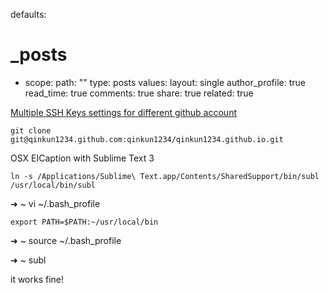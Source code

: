 defaults:
  # _posts
  - scope:
      path: ""
      type: posts
    values:
      layout: single
      author_profile: true
      read_time: true
      comments: true
      share: true
      related: true
      
[Multiple SSH Keys settings for different github account](https://gist.github.com/jexchan/2351996)

	git clone git@qinkun1234.github.com:qinkun1234/qinkun1234.github.io.git

  OSX EICaption with Sublime Text 3

  	ln -s /Applications/Sublime\ Text.app/Contents/SharedSupport/bin/subl /usr/local/bin/subl

  ➜  ~ vi ~/.bash_profile

  	export PATH=$PATH:~/usr/local/bin

  ➜  ~ source ~/.bash_profile

  ➜  ~ subl

  it works fine!
